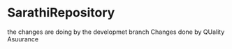 # SarathiRepository
the changes are doing by the developmet branch
Changes done by QUality Asuurance
